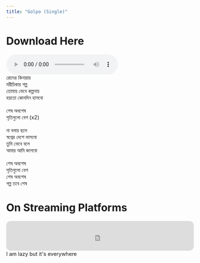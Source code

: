 ```yaml
---
title: "Golpo (Single)"
---
```

# Download Here
<audio controls="controls" controls="download">
  <source src="golpo.wav" type="audio/mpeg">
  Your browser does not support the audio element.
</audio>
<br>
রোদের কিনারায়<br>
মরীচিকার গল্প<br>
তোমায় ভেবে কল্পনায়<br>
হয়তো কোনদিন হাসবো<br>
<br>
শেষ অবশেষ<br>
সৃতিগুলো বেশ (x2)<br>
<br>
না বলার ছলে<br>
স্বপ্নের দেশে ভাসবো<br>
তুমি ভেবে বলে<br>
আবার আমি জাগবো<br>
<br>
শেষ অবশেষ<br>
সৃতিগুলো বেশ<br>
শেষ অবশেষ <br>
গল্প তবে শেষ<br>

# On Streaming Platforms
<iframe style="border-radius:12px" src="https://open.spotify.com/embed/album/6KSnvz4DmmaOacrMGDs55B?utm_source=generator" width="100%" height="80" frameBorder="0" allowfullscreen="" allow="autoplay; clipboard-write; encrypted-media; fullscreen; picture-in-picture"></iframe>
<br>
I am lazy but it's everywhere